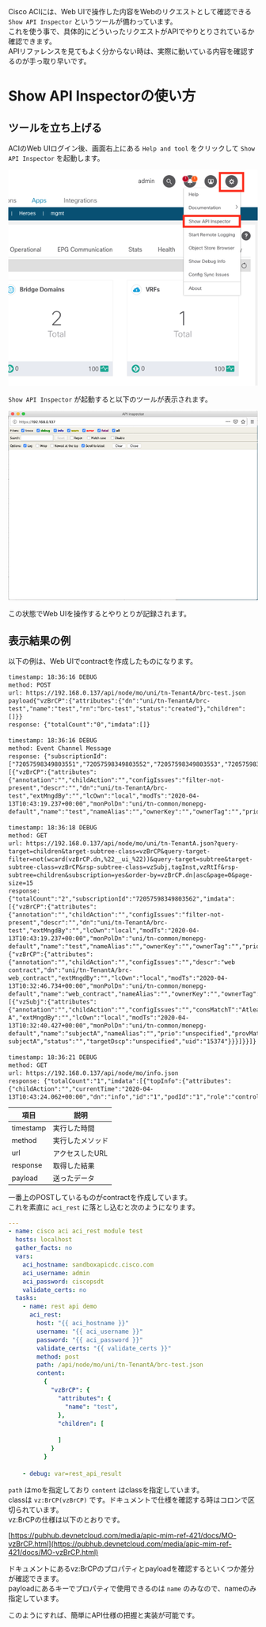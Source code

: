 Cisco ACIには、Web UIで操作した内容をWebのリクエストとして確認できる `Show API Inspector` というツールが備わっています。  
これを使う事で、具体的にどういったリクエストがAPIでやりとりされているか確認できます。  
APIリファレンスを見てもよく分からない時は、実際に動いている内容を確認するのが手っ取り早いです。

# Show API Inspectorの使い方

## ツールを立ち上げる

ACIのWeb UIログイン後、画面右上にある `Help and tool` をクリックして `Show API Inspector` を起動します。

![](img/screenshot_2020-04-13_at_18.30.00.png)

`Show API Inspector` が起動すると以下のツールが表示されます。

![](img/screenshot_2020-04-13_at_18.31.35.png)

この状態でWeb UIを操作するとやりとりが記録されます。

## 表示結果の例

以下の例は、Web UIでcontractを作成したものになります。

```
timestamp: 18:36:16 DEBUG 
method: POST
url: https://192.168.0.137/api/node/mo/uni/tn-TenantA/brc-test.json
payload{"vzBrCP":{"attributes":{"dn":"uni/tn-TenantA/brc-test","name":"test","rn":"brc-test","status":"created"},"children":[]}}
response: {"totalCount":"0","imdata":[]}

timestamp: 18:36:16 DEBUG 
method: Event Channel Message
response: {"subscriptionId":["72057598349803551","72057598349803552","72057598349803553","72057598349803561"],"imdata":[{"vzBrCP":{"attributes":{"annotation":"","childAction":"","configIssues":"filter-not-present","descr":"","dn":"uni/tn-TenantA/brc-test","extMngdBy":"","lcOwn":"local","modTs":"2020-04-13T10:43:19.237+00:00","monPolDn":"uni/tn-common/monepg-default","name":"test","nameAlias":"","ownerKey":"","ownerTag":"","prio":"unspecified","reevaluateAll":"no","rn":"","scope":"context","status":"created","targetDscp":"unspecified","uid":"15374"}}}]}

timestamp: 18:36:18 DEBUG 
method: GET
url: https://192.168.0.137/api/node/mo/uni/tn-TenantA.json?query-target=children&target-subtree-class=vzBrCP&query-target-filter=not(wcard(vzBrCP.dn,%22__ui_%22))&query-target=subtree&target-subtree-class=vzBrCP&rsp-subtree-class=vzSubj,tagInst,vzRtIf&rsp-subtree=children&subscription=yes&order-by=vzBrCP.dn|asc&page=0&page-size=15
response: {"totalCount":"2","subscriptionId":"72057598349803562","imdata":[{"vzBrCP":{"attributes":{"annotation":"","childAction":"","configIssues":"filter-not-present","descr":"","dn":"uni/tn-TenantA/brc-test","extMngdBy":"","lcOwn":"local","modTs":"2020-04-13T10:43:19.237+00:00","monPolDn":"uni/tn-common/monepg-default","name":"test","nameAlias":"","ownerKey":"","ownerTag":"","prio":"unspecified","reevaluateAll":"no","scope":"context","status":"","targetDscp":"unspecified","uid":"15374"}}},{"vzBrCP":{"attributes":{"annotation":"","childAction":"","configIssues":"","descr":"web contract","dn":"uni/tn-TenantA/brc-web_contract","extMngdBy":"","lcOwn":"local","modTs":"2020-04-13T10:32:46.734+00:00","monPolDn":"uni/tn-common/monepg-default","name":"web_contract","nameAlias":"","ownerKey":"","ownerTag":"","prio":"unspecified","reevaluateAll":"no","scope":"context","status":"","targetDscp":"unspecified","uid":"15374"},"children":[{"vzSubj":{"attributes":{"annotation":"","childAction":"","configIssues":"","consMatchT":"AtleastOne","descr":"subject A","extMngdBy":"","lcOwn":"local","modTs":"2020-04-13T10:32:40.427+00:00","monPolDn":"uni/tn-common/monepg-default","name":"subjectA","nameAlias":"","prio":"unspecified","provMatchT":"AtleastOne","revFltPorts":"yes","rn":"subj-subjectA","status":"","targetDscp":"unspecified","uid":"15374"}}}]}}]}

timestamp: 18:36:21 DEBUG 
method: GET
url: https://192.168.0.137/api/node/mo/info.json
response: {"totalCount":"1","imdata":[{"topInfo":{"attributes":{"childAction":"","currentTime":"2020-04-13T10:43:24.062+00:00","dn":"info","id":"1","podId":"1","role":"controller","status":""}}}]}
```

|    項目   |       説明       |
|-----------|------------------|
| timestamp | 実行した時間     |
| method    | 実行したメソッド |
| url       | アクセスしたURL  |
| response  | 取得した結果     |
| payload   | 送ったデータ     |

一番上のPOSTしているものがcontractを作成しています。  
これを素直に `aci_rest` に落とし込むと次のようになります。

```yaml
---
- name: cisco aci aci_rest module test
  hosts: localhost
  gather_facts: no
  vars:
    aci_hostname: sandboxapicdc.cisco.com
    aci_username: admin
    aci_password: ciscopsdt
    validate_certs: no
  tasks:
    - name: rest api demo
      aci_rest:
        host: "{{ aci_hostname }}"
        username: "{{ aci_username }}"
        password: "{{ aci_password }}"
        validate_certs: "{{ validate_certs }}"
        method: post
        path: /api/node/mo/uni/tn-TenantA/brc-test.json
        content:
          {
            "vzBrCP": {
              "attributes": {
                "name": "test",
              },
              "children": [
                
              ]
            }
          }

    - debug: var=rest_api_result
```

`path` はmoを指定しており `content` はclassを指定しています。  
classは `vz:BrCP(vzBrCP)` です。ドキュメントで仕様を確認する時はコロンで区切られています。  
vz:BrCPの仕様は以下のとおりです。

[https://pubhub.devnetcloud.com/media/apic-mim-ref-421/docs/MO-vzBrCP.html](https://pubhub.devnetcloud.com/media/apic-mim-ref-421/docs/MO-vzBrCP.html)

ドキュメントにあるvz:BrCPのプロパティとpayloadを確認するといくつか差分が確認できます。  
payloadにあるキーでプロパティで使用できるのは `name` のみなので、nameのみ指定しています。

このようにすれば、簡単にAPI仕様の把握と実装が可能です。
